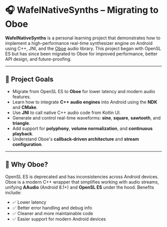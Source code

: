 # 🎧 WafelNativeSynths – Migrating to Oboe

**WafelNativeSynths** is a personal learning project that demonstrates how to implement a high-performance real-time synthesizer engine on Android using C++, JNI, and the [Oboe](https://github.com/google/oboe) audio library. This project began with OpenSL ES but has since been migrated to Oboe for improved performance, better API design, and future-proofing.

---

## 🚀 Project Goals

- Migrate from OpenSL ES to **Oboe** for lower latency and modern audio features.
- Learn how to integrate **C++ audio engines** into Android using the **NDK** and **CMake**.
- Use **JNI** to call native C++ audio code from Kotlin UI.
- Generate and control real-time waveforms: **sine**, **square**, **sawtooth**, and **triangle**.
- Add support for **polyphony**, **volume normalization**, and **continuous playback**.
- Understand Oboe's **callback-driven architecture** and **stream configuration**.

---

## 🧠 Why Oboe?

OpenSL ES is deprecated and has inconsistencies across Android devices. Oboe is a modern C++ wrapper that simplifies working with audio streams, unifying **AAudio** (Android 8.1+) and **OpenSL ES** under the hood. Benefits include:

- ✅ Lower latency
- ✅ Better error handling and debug info
- ✅ Cleaner and more maintainable code
- ✅ Easier support for modern Android devices